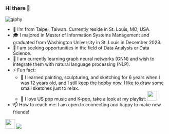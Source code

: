 ### Hi there 👋
![giphy](https://github.com/Amanda-L/Amanda-L/assets/52643725/c955bbe7-195e-434c-93e0-f2bb56d2d266)

- :house_with_garden: I’m from Taipei, Taiwan. Currently reside in St. Louis, MO, USA.
- :mortar_board: I majored in Master of Information Systems Management and graduated from Washington University in St. Louis in December 2023.
- 🤔 I am seeking opportunities in the field of Data Analysis or Data Science.
- 🌱 I am currently learning graph neural networks (GNN) and wish to integrate them with natural language processing (NLP).
- ⚡ Fun fact:
    - :blue_heart: I learned painting, sculpturing, and sketching for 6 years when I was 12 years old, and I still keep the hobby now. I like to draw some small sketches just to relax.
    - :musical_note: I love US pop music and K-pop, take a look at my playlist:
      <a href="https://music.youtube.com/playlist?list=PL9Ln2M3z68HLDS5GDfHFMqQDB6jLsUQ5v&si=SZSmKkc_AjSzcei6">
          <img height="30" src="https://github.com/Amanda-L/Amanda-L/assets/52643725/bfb703d2-bb8c-4548-b188-9a29ad857f14"/>
      </a>
- 📫 How to reach me: I am open to connecting and happy to make new friends!

<a href="https://www.linkedin.com/in/pei-yu-huang-10702/"><img height="30" src="https://img.shields.io/badge/linkedin-%230077B5.svg?style=for-the-badge&logo=linkedin"/></a>
<a href="mailto:h.peiyu@wustl.edu?"><img src="https://img.shields.io/badge/gmail-%23DD0031.svg?&style=for-the-badge&logo=gmail&logoColor=white"/></a>


  

